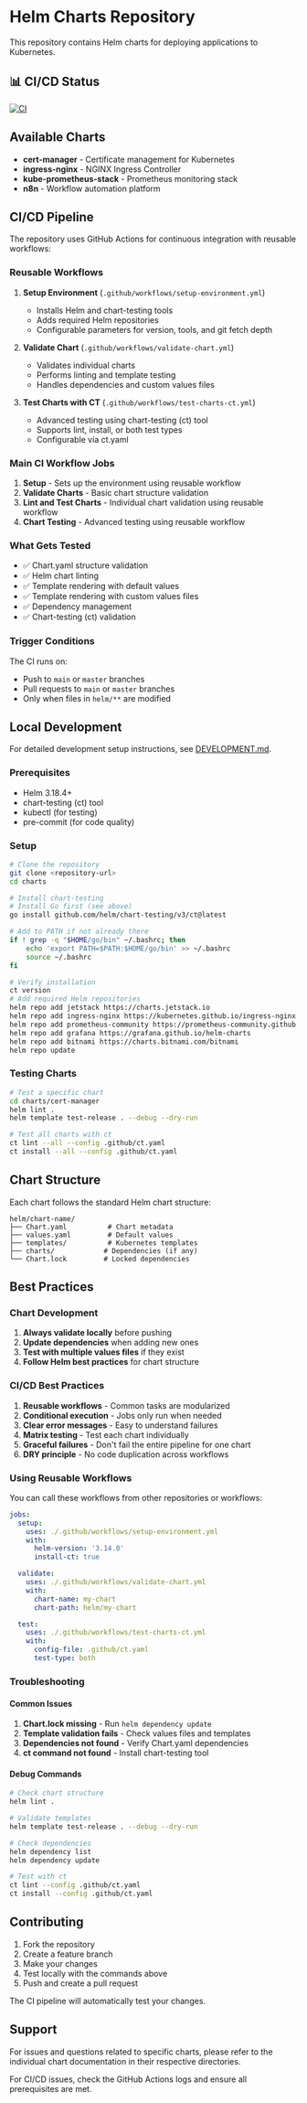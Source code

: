 # Helm Charts Repository

This repository contains Helm charts for deploying applications to Kubernetes.

## 📊 CI/CD Status

[![CI](https://github.com/gricas/helm-charts/actions/workflows/ci.yml/badge.svg)](https://github.com/gricas/helm-charts/actions/workflows/ci.yml)

## Available Charts

- **cert-manager** - Certificate management for Kubernetes
- **ingress-nginx** - NGINX Ingress Controller
- **kube-prometheus-stack** - Prometheus monitoring stack
- **n8n** - Workflow automation platform

## CI/CD Pipeline

The repository uses GitHub Actions for continuous integration with reusable workflows:

### Reusable Workflows

1. **Setup Environment** (`.github/workflows/setup-environment.yml`)
   - Installs Helm and chart-testing tools
   - Adds required Helm repositories
   - Configurable parameters for version, tools, and git fetch depth

2. **Validate Chart** (`.github/workflows/validate-chart.yml`)
   - Validates individual charts
   - Performs linting and template testing
   - Handles dependencies and custom values files

3. **Test Charts with CT** (`.github/workflows/test-charts-ct.yml`)
   - Advanced testing using chart-testing (ct) tool
   - Supports lint, install, or both test types
   - Configurable via ct.yaml

### Main CI Workflow Jobs

1. **Setup** - Sets up the environment using reusable workflow
2. **Validate Charts** - Basic chart structure validation
3. **Lint and Test Charts** - Individual chart validation using reusable workflow
4. **Chart Testing** - Advanced testing using reusable workflow

### What Gets Tested

- ✅ Chart.yaml structure validation
- ✅ Helm chart linting
- ✅ Template rendering with default values
- ✅ Template rendering with custom values files
- ✅ Dependency management
- ✅ Chart-testing (ct) validation

### Trigger Conditions

The CI runs on:
- Push to `main` or `master` branches
- Pull requests to `main` or `master` branches
- Only when files in `helm/**` are modified

## Local Development

For detailed development setup instructions, see [DEVELOPMENT.md](DEVELOPMENT.md).

### Prerequisites

- Helm 3.18.4+
- chart-testing (ct) tool
- kubectl (for testing)
- pre-commit (for code quality)

### Setup

```bash
# Clone the repository
git clone <repository-url>
cd charts

# Install chart-testing
# Install Go first (see above)
go install github.com/helm/chart-testing/v3/ct@latest

# Add to PATH if not already there
if ! grep -q "$HOME/go/bin" ~/.bashrc; then
    echo 'export PATH=$PATH:$HOME/go/bin' >> ~/.bashrc
    source ~/.bashrc
fi

# Verify installation
ct version
# Add required Helm repositories
helm repo add jetstack https://charts.jetstack.io
helm repo add ingress-nginx https://kubernetes.github.io/ingress-nginx
helm repo add prometheus-community https://prometheus-community.github.io/helm-charts
helm repo add grafana https://grafana.github.io/helm-charts
helm repo add bitnami https://charts.bitnami.com/bitnami
helm repo update
```

### Testing Charts

```bash
# Test a specific chart
cd charts/cert-manager
helm lint .
helm template test-release . --debug --dry-run

# Test all charts with ct
ct lint --all --config .github/ct.yaml
ct install --all --config .github/ct.yaml
```

## Chart Structure

Each chart follows the standard Helm chart structure:

```
helm/chart-name/
├── Chart.yaml          # Chart metadata
├── values.yaml         # Default values
├── templates/          # Kubernetes templates
├── charts/            # Dependencies (if any)
└── Chart.lock         # Locked dependencies
```

## Best Practices

### Chart Development

1. **Always validate locally** before pushing
2. **Update dependencies** when adding new ones
3. **Test with multiple values files** if they exist
4. **Follow Helm best practices** for chart structure

### CI/CD Best Practices

1. **Reusable workflows** - Common tasks are modularized
2. **Conditional execution** - Jobs only run when needed
3. **Clear error messages** - Easy to understand failures
4. **Matrix testing** - Test each chart individually
5. **Graceful failures** - Don't fail the entire pipeline for one chart
6. **DRY principle** - No code duplication across workflows

### Using Reusable Workflows

You can call these workflows from other repositories or workflows:

```yaml
jobs:
  setup:
    uses: ./.github/workflows/setup-environment.yml
    with:
      helm-version: '3.14.0'
      install-ct: true

  validate:
    uses: ./.github/workflows/validate-chart.yml
    with:
      chart-name: my-chart
      chart-path: helm/my-chart

  test:
    uses: ./.github/workflows/test-charts-ct.yml
    with:
      config-file: .github/ct.yaml
      test-type: both
```

### Troubleshooting

#### Common Issues

1. **Chart.lock missing** - Run `helm dependency update`
2. **Template validation fails** - Check values files and templates
3. **Dependencies not found** - Verify Chart.yaml dependencies
4. **ct command not found** - Install chart-testing tool

#### Debug Commands

```bash
# Check chart structure
helm lint .

# Validate templates
helm template test-release . --debug --dry-run

# Check dependencies
helm dependency list
helm dependency update

# Test with ct
ct lint --config .github/ct.yaml
ct install --config .github/ct.yaml
```

## Contributing

1. Fork the repository
2. Create a feature branch
3. Make your changes
4. Test locally with the commands above
5. Push and create a pull request

The CI pipeline will automatically test your changes.

## Support

For issues and questions related to specific charts, please refer to the individual chart documentation in their respective directories.

For CI/CD issues, check the GitHub Actions logs and ensure all prerequisites are met.
